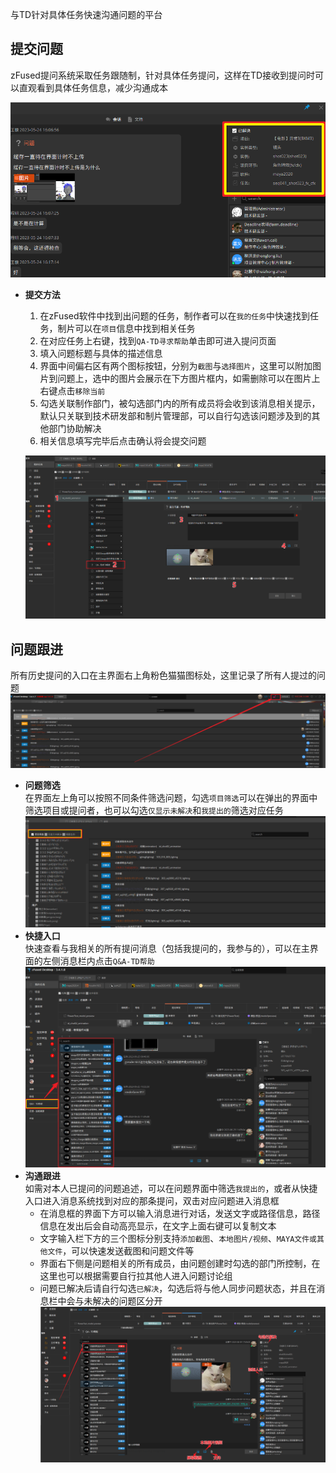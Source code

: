 与TD针对具体任务快速沟通问题的平台

## 提交问题
zFused提问系统采取任务跟随制，针对具体任务提问，这样在TD接收到提问时可以直观看到具体任务信息，减少沟通成本

![](../images/system/TDhelp/task_info.png ':size=550')

+ **提交方法**

  1. 在zFused软件中找到出问题的任务，制作者可以在`我的任务`中快速找到任务，制片可以在`项目`信息中找到相关任务
  2. 在对应任务上右键，找到`QA-TD寻求帮助`单击即可进入提问页面
  3. 填入问题标题与具体的描述信息
  4. 界面中间偏右区有两个图标按钮，分别为`截图`与`选择图片`，这里可以附加图片到问题上，选中的图片会展示在下方图片框内，如需删除可以在图片上右键点击`移除当前`
  5. 勾选关联制作部门，被勾选部门内的所有成员将会收到该消息相关提示，默认只关联到技术研发部和制片管理部，可以自行勾选该问题涉及到的其他部门协助解决
  6. 相关信息填写完毕后点击确认将会提交问题

  ![](../images/system/TDhelp/ask_step.png ':size=900')

## 问题跟进
所有历史提问的入口在主界面右上角粉色猫猫图标处，这里记录了所有人提过的问题
![](../images/system/TDhelp/all.png ':size=1000')

+ **问题筛选**   
  在界面左上角可以按照不同条件筛选问题，勾选`项目筛选`可以在弹出的界面中筛选项目或提问者，也可以勾选`仅显示未解决`和`我提出的`筛选对应任务
![](../images/system/TDhelp/filter.png ':size=800')
+ **快捷入口**  
  快速查看与我相关的所有提问消息（包括我提问的，我参与的），可以在主界面的左侧消息栏内点击`Q&A-TD帮助`
![](../images/system/TDhelp/quick_in.png ':size=800')
+ **沟通跟进**  
  如需对本人已提问的问题追述，可以在问题界面中筛选`我提出的`，或者从快捷入口进入消息系统找到对应的那条提问，双击对应问题进入消息框
  + 在消息框的界面下方可以输入消息进行对话，发送文字或路径信息，路径信息在发出后会自动高亮显示，在文字上面右键可以复制文本
  + 文字输入栏下方的三个图标分别支持`添加截图`、`本地图片/视频`、`MAYA文件或其他文件`，可以快速发送截图和问题文件等
  + 界面右下侧是问题相关的所有成员，由问题创建时勾选的部门所控制，在这里也可以根据需要自行拉其他人进入问题讨论组
  + 问题已解决后请自行勾选`已解决`，勾选后将与他人同步问题状态，并且在消息栏中会与未解决的问题区分开
![](../images/system/TDhelp/chat_step.png ':size=1000')
  

  